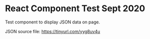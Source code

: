 # React Component Test Sept 2020
 Test component to display JSON data on page. 

 JSON source file: https://tinyurl.com/yyg8uv4u
